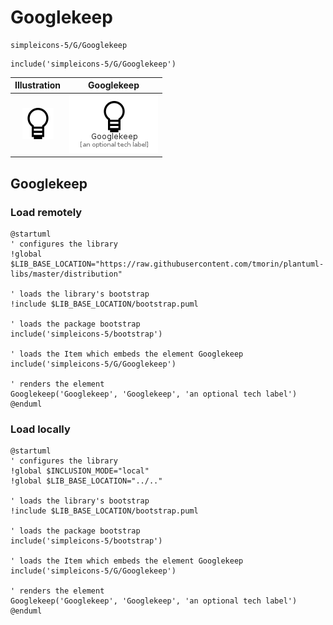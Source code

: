 # Googlekeep


```text
simpleicons-5/G/Googlekeep
```

```text
include('simpleicons-5/G/Googlekeep')
```



| Illustration | Googlekeep |
| :---: | :---: |
| ![illustration for Illustration](../../simpleicons-5/G/Googlekeep.png) | ![illustration for Googlekeep](../../simpleicons-5/G/Googlekeep.Local.png) |




## Googlekeep

### Load remotely
```plantuml
@startuml
' configures the library
!global $LIB_BASE_LOCATION="https://raw.githubusercontent.com/tmorin/plantuml-libs/master/distribution"

' loads the library's bootstrap
!include $LIB_BASE_LOCATION/bootstrap.puml

' loads the package bootstrap
include('simpleicons-5/bootstrap')

' loads the Item which embeds the element Googlekeep
include('simpleicons-5/G/Googlekeep')

' renders the element
Googlekeep('Googlekeep', 'Googlekeep', 'an optional tech label')
@enduml
```

### Load locally
```plantuml
@startuml
' configures the library
!global $INCLUSION_MODE="local"
!global $LIB_BASE_LOCATION="../.."

' loads the library's bootstrap
!include $LIB_BASE_LOCATION/bootstrap.puml

' loads the package bootstrap
include('simpleicons-5/bootstrap')

' loads the Item which embeds the element Googlekeep
include('simpleicons-5/G/Googlekeep')

' renders the element
Googlekeep('Googlekeep', 'Googlekeep', 'an optional tech label')
@enduml
```

